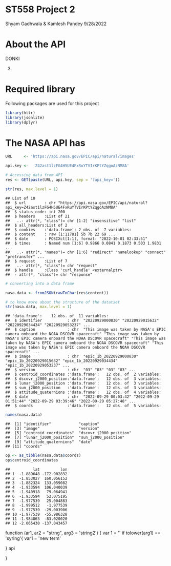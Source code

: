 ST558 Project 2
================
Shyam Gadhwala & Kamlesh Pandey
9/28/2022

# About the API

DONKI

3.  

# Required library

Following packages are used for this project

``` r
library(httr)
library(jsonlite)
library(dplyr)
```

# The NASA API has

``` r
URL     <- 'https://api.nasa.gov/EPIC/api/natural/images'

api.key <-  'Z42ast1lzFG4H5UE4FxRuYTVIrKPtYZqgoAzNM8A'

# Accessing data from API
res <- GET(paste(URL, api.key, sep = '?api_key='))

str(res, max.level = 1)
```

    ## List of 10
    ##  $ url        : chr "https://api.nasa.gov/EPIC/api/natural?api_key=Z42ast1lzFG4H5UE4FxRuYTVIrKPtYZqgoAzNM8A"
    ##  $ status_code: int 200
    ##  $ headers    :List of 21
    ##   ..- attr(*, "class")= chr [1:2] "insensitive" "list"
    ##  $ all_headers:List of 2
    ##  $ cookies    :'data.frame': 2 obs. of  7 variables:
    ##  $ content    : raw [1:11781] 5b 7b 22 69 ...
    ##  $ date       : POSIXct[1:1], format: "2022-10-01 02:33:51"
    ##  $ times      : Named num [1:6] 0.9866 0.0841 0.1873 0.503 1.9831 ...
    ##   ..- attr(*, "names")= chr [1:6] "redirect" "namelookup" "connect" "pretransfer" ...
    ##  $ request    :List of 7
    ##   ..- attr(*, "class")= chr "request"
    ##  $ handle     :Class 'curl_handle' <externalptr> 
    ##  - attr(*, "class")= chr "response"

``` r
# converting into a data frame

nasa.data <- fromJSON(rawToChar(res$content))

# to know more about the structure of the datatset
str(nasa.data, max.level = 1)
```

    ## 'data.frame':    12 obs. of  11 variables:
    ##  $ identifier           : chr  "20220929000830" "20220929015632" "20220929034434" "20220929053237" ...
    ##  $ caption              : chr  "This image was taken by NASA's EPIC camera onboard the NOAA DSCOVR spacecraft" "This image was taken by NASA's EPIC camera onboard the NOAA DSCOVR spacecraft" "This image was taken by NASA's EPIC camera onboard the NOAA DSCOVR spacecraft" "This image was taken by NASA's EPIC camera onboard the NOAA DSCOVR spacecraft" ...
    ##  $ image                : chr  "epic_1b_20220929000830" "epic_1b_20220929015632" "epic_1b_20220929034434" "epic_1b_20220929053237" ...
    ##  $ version              : chr  "03" "03" "03" "03" ...
    ##  $ centroid_coordinates :'data.frame':   12 obs. of  2 variables:
    ##  $ dscovr_j2000_position:'data.frame':   12 obs. of  3 variables:
    ##  $ lunar_j2000_position :'data.frame':   12 obs. of  3 variables:
    ##  $ sun_j2000_position   :'data.frame':   12 obs. of  3 variables:
    ##  $ attitude_quaternions :'data.frame':   12 obs. of  4 variables:
    ##  $ date                 : chr  "2022-09-29 00:03:42" "2022-09-29 01:51:44" "2022-09-29 03:39:46" "2022-09-29 05:27:48" ...
    ##  $ coords               :'data.frame':   12 obs. of  5 variables:

``` r
names(nasa.data)
```

    ##  [1] "identifier"            "caption"              
    ##  [3] "image"                 "version"              
    ##  [5] "centroid_coordinates"  "dscovr_j2000_position"
    ##  [7] "lunar_j2000_position"  "sun_j2000_position"   
    ##  [9] "attitude_quaternions"  "date"                 
    ## [11] "coords"

``` r
op <- as_tibble(nasa.data$coords)
op$centroid_coordinates
```

    ##          lat         lon
    ## 1  -1.889648 -172.902832
    ## 2  -1.853027  160.056152
    ## 3  -1.882324  133.059082
    ## 4  -1.933594  106.040039
    ## 5  -1.940918   79.064941
    ## 6  -1.933594   52.075195
    ## 7  -1.977539   25.004883
    ## 8  -1.999512   -1.977539
    ## 9  -1.977539  -29.003906
    ## 10 -1.977539  -55.986328
    ## 11 -1.984863  -83.020020
    ## 12 -2.065430 -137.043457





function (ar1, ar2 = "strng", arg3 = 'string2') {
  var 1 = ''
  if tolower(arg1) == 'syring'{
  var1 = 'new term'
  
  }
  api






}
